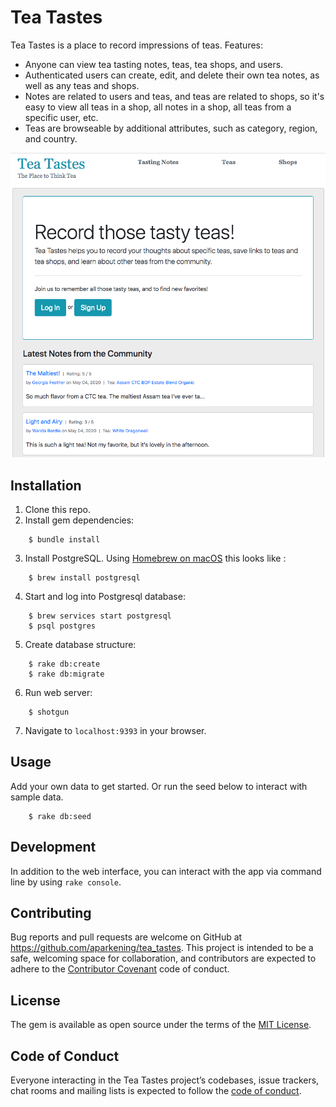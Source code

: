 # Tea Tastes

Tea Tastes is a place to record impressions of teas. Features:

- Anyone can view tea tasting notes, teas, tea shops, and users.
- Authenticated users can create, edit, and delete their own tea notes, as well as any teas and shops.
- Notes are related to users and teas, and teas are related to shops, so it's easy to view all teas in a shop, all notes in a shop, all teas from a specific user, etc.
- Teas are browseable by additional attributes, such as category, region, and country.

<img src="/public/assets/tea-tastes-screenshot.png" alt="Tea Tastes welcome screen" />

## Installation

1. Clone this repo.
2. Install gem dependencies:
```
    $ bundle install
```
3. Install PostgreSQL. Using [Homebrew on macOS](https://brew.sh/) this looks like :
```
    $ brew install postgresql
```
4. Start and log into Postgresql database:
```
    $ brew services start postgresql
    $ psql postgres
```
5. Create database structure:
```
    $ rake db:create
    $ rake db:migrate
```
6. Run web server:
```
    $ shotgun
```
7. Navigate to `localhost:9393` in your browser.

## Usage

Add your own data to get started. Or run the seed below to interact with sample data.
```
    $ rake db:seed
```

## Development

In addition to the web interface, you can interact with the app via command line by using `rake console`.

## Contributing

Bug reports and pull requests are welcome on GitHub at https://github.com/aparkening/tea_tastes. This project is intended to be a safe, welcoming space for collaboration, and contributors are expected to adhere to the [Contributor Covenant](http://contributor-covenant.org) code of conduct.

## License

The gem is available as open source under the terms of the [MIT License](https://opensource.org/licenses/MIT).

## Code of Conduct

Everyone interacting in the Tea Tastes project’s codebases, issue trackers, chat rooms and mailing lists is expected to follow the [code of conduct](https://github.com/aparkening/tea_tastes/blob/master/CODE_OF_CONDUCT.md).